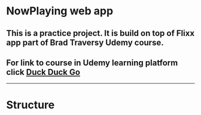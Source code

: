 #  NowPlaying web app
## This is a practice project. It is build on top of Flixx app part of Brad Traversy Udemy course. 
## For link to course in Udemy learning platform click  [Duck Duck Go](https://duckduckgo.com)

---

# Structure

